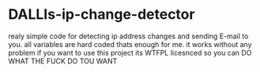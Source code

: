# DALLIs-ip-change-detector
realy simple code for detecting ip address changes and sending E-mail to you.
all variables are hard coded thats enough for me.
it works without any problem if you want to use this project its WTFPL licesnced so you can DO WHAT THE FUCK DO TOU WANT
